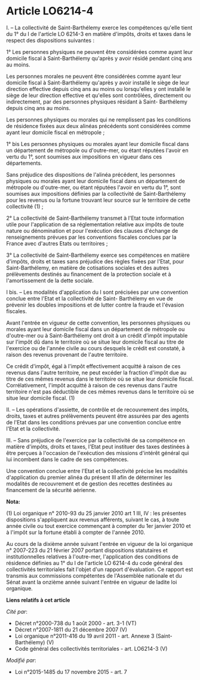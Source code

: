 # Article LO6214-4

I. – La collectivité de Saint-Barthélemy exerce les compétences qu'elle tient du 1° du I de l'article LO 6214-3 en matière
d'impôts, droits et taxes dans le respect des dispositions suivantes :

1° Les personnes physiques ne peuvent être considérées comme ayant leur domicile fiscal à Saint-Barthélemy qu'après y avoir
résidé pendant cinq ans au moins.

Les personnes morales ne peuvent être considérées comme ayant leur domicile fiscal à Saint-Barthélemy qu'après y avoir
installé le siège de leur direction effective depuis cinq ans au moins ou lorsqu'elles y ont installé le siège de leur
direction effective et qu'elles sont contrôlées, directement ou indirectement, par des personnes physiques résidant à Saint-
Barthélemy depuis cinq ans au moins.

Les personnes physiques ou morales qui ne remplissent pas les conditions de résidence fixées aux deux alinéas précédents sont
considérées comme ayant leur domicile fiscal en métropole ;

1° bis Les personnes physiques ou morales ayant leur domicile fiscal dans un département de métropole ou d'outre-mer, ou
étant réputées l'avoir en vertu du 1°, sont soumises aux impositions en vigueur dans ces départements.

Sans préjudice des dispositions de l'alinéa précédent, les personnes physiques ou morales ayant leur domicile fiscal dans un
département de métropole ou d'outre-mer, ou étant réputées l'avoir en vertu du 1°, sont soumises aux impositions définies par
la collectivité de Saint-Barthélemy pour les revenus ou la fortune trouvant leur source sur le territoire de cette
collectivité (1) ;

2° La collectivité de Saint-Barthélemy transmet à l'Etat toute information utile pour l'application de sa réglementation
relative aux impôts de toute nature ou dénomination et pour l'exécution des clauses d'échange de renseignements prévues par
les conventions fiscales conclues par la France avec d'autres Etats ou territoires ;

3° La collectivité de Saint-Barthélemy exerce ses compétences en matière d'impôts, droits et taxes sans préjudice des règles
fixées par l'Etat, pour Saint-Barthélemy, en matière de cotisations sociales et des autres prélèvements destinés au
financement de la protection sociale et à l'amortissement de la dette sociale.

I bis. – Les modalités d'application du I sont précisées par une convention conclue entre l'Etat et la collectivité de Saint-
Barthélemy en vue de prévenir les doubles impositions et de lutter contre la fraude et l'évasion fiscales.

Avant l'entrée en vigueur de cette convention, les personnes physiques ou morales ayant leur domicile fiscal dans un
département de métropole ou d'outre-mer ou à Saint-Barthélemy ont droit à un crédit d'impôt imputable sur l'impôt dû dans le
territoire où se situe leur domicile fiscal au titre de l'exercice ou de l'année civile au cours desquels le crédit est
constaté, à raison des revenus provenant de l'autre territoire.

Ce crédit d'impôt, égal à l'impôt effectivement acquitté à raison de ces revenus dans l'autre territoire, ne peut excéder la
fraction d'impôt due au titre de ces mêmes revenus dans le territoire où se situe leur domicile fiscal. Corrélativement,
l'impôt acquitté à raison de ces revenus dans l'autre territoire n'est pas déductible de ces mêmes revenus dans le territoire
où se situe leur domicile fiscal. (1)

II. – Les opérations d'assiette, de contrôle et de recouvrement des impôts, droits, taxes et autres prélèvements peuvent être
assurées par des agents de l'Etat dans les conditions prévues par une convention conclue entre l'Etat et la collectivité.

III. – Sans préjudice de l'exercice par la collectivité de sa compétence en matière d'impôts, droits et taxes, l'Etat peut
instituer des taxes destinées à être perçues à l'occasion de l'exécution des missions d'intérêt général qui lui incombent
dans le cadre de ses compétences.

Une convention conclue entre l'Etat et la collectivité précise les modalités d'application du premier alinéa du présent III
afin de déterminer les modalités de recouvrement et de gestion des recettes destinées au financement de la sécurité aérienne.

**Nota:**

(1) Loi organique n° 2010-93 du 25 janvier 2010 art 1 III, IV : les présentes dispositions s'appliquent aux revenus
afférents, suivant le cas, à toute année civile ou tout exercice commençant à compter du 1er janvier 2010 et à l'impôt sur la
fortune établi à compter de l'année 2010.

Au cours de la dixième année suivant l'entrée en vigueur de la loi organique n° 2007-223 du 21 février 2007 portant
dispositions statutaires et institutionnelles relatives à l'outre-mer, l'application des conditions de résidence définies au
1° du I de l'article LO 6214-4 du code général des collectivités territoriales fait l'objet d'un rapport d'évaluation. Ce
rapport est transmis aux commissions compétentes de l'Assemblée nationale et du Sénat avant la onzième année suivant l'entrée
en vigueur de ladite loi organique.

**Liens relatifs à cet article**

_Cité par_:

  - Décret n°2000-738 du 1 août 2000 - art. 3-1 (VT)
  - Décret n°2007-1811 du 21 décembre 2007 (V)
  - Loi organique n°2011-416 du 19 avril 2011 - art. Annexe 3 (Saint-Barthélemy) (V)
  - Code général des collectivités territoriales - art. LO6214-3 (V)

_Modifié par_:

  - Loi n°2015-1485 du 17 novembre 2015 - art. 7
